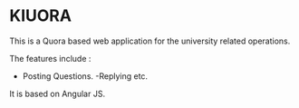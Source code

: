 # KIUORA
This is a Quora based web application for the university related operations.

The features include : 

- Posting Questions.
-Replying etc.

It is based on Angular JS.
